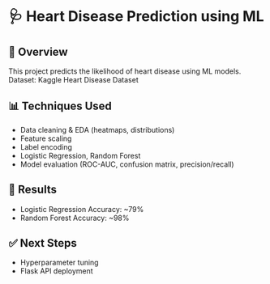 # 🩺 Heart Disease Prediction using ML

## 📌 Overview
This project predicts the likelihood of heart disease using ML models.  
Dataset: Kaggle Heart Disease Dataset

## 📊 Techniques Used
- Data cleaning & EDA (heatmaps, distributions)
- Feature scaling
- Label encoding
- Logistic Regression, Random Forest
- Model evaluation (ROC-AUC, confusion matrix, precision/recall)


## 🚀 Results
- Logistic Regression Accuracy: ~79%
- Random Forest Accuracy: ~98%

## ✅ Next Steps
- Hyperparameter tuning
- Flask API deployment

